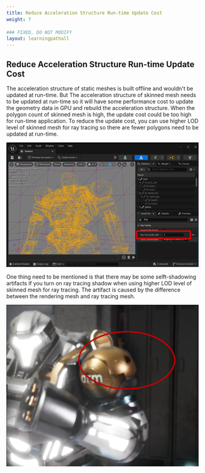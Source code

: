```yaml
---
title: Reduce Acceleration Structure Run-time Update Cost
weight: 7

### FIXED, DO NOT MODIFY
layout: learningpathall
---
```


## Reduce Acceleration Structure Run-time Update Cost
The acceleration structure of static meshes is built offline and wouldn't be updated at run-time. But The acceleration structure of skinned mesh needs to be updated at run-time so it will have some performance cost to update the geometry data in GPU and rebuild the acceleration structure. When the polygon count of skinned mesh is high, the update cost could be too high for run-time application. To reduce the update cost, you can use higher LOD level of skinned mesh for ray tracing so there are fewer polygons need to be updated at run-time.

![](images/skin-lod.png "Figure1. Select higher LOD for ray tracing in Unreal editor.")

One thing need to be mentioned is that there may be some selft-shadowing artifacts if you turn on ray tracing shadow when using higher LOD level of skinned mesh for ray tracing. The artifact is caused by the difference between the rendering mesh and ray tracing mesh. 

![](images/skin-lod-error.png "Figure 2. The black areas are the selft-shadowing artifacts generated by using different LOD for rendering and ray tracing shadow.")

